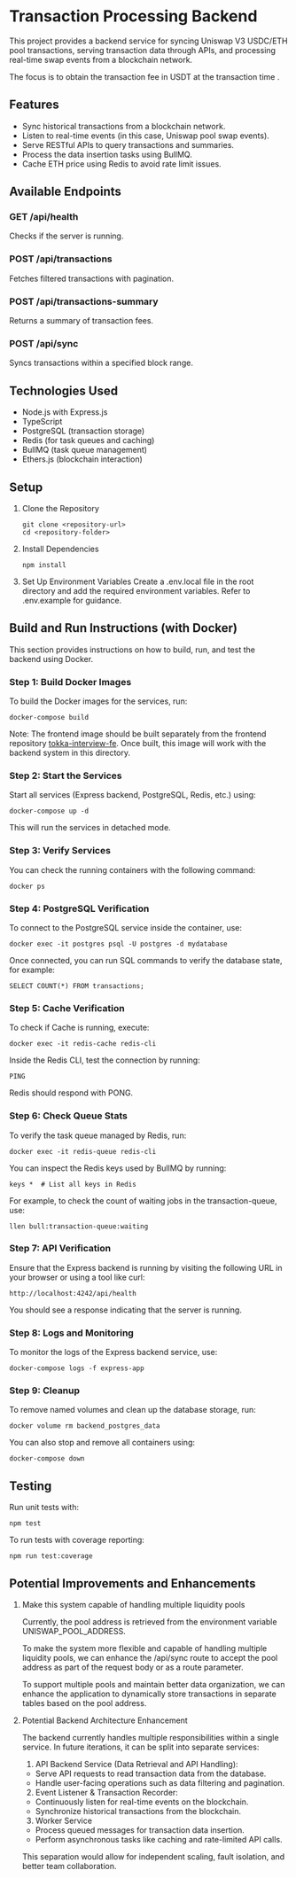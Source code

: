 # Transaction Processing Backend
This project provides a backend service for syncing Uniswap V3
USDC/ETH pool transactions, serving transaction data through APIs, and processing real-time swap events from a blockchain network.

The focus is to obtain the transaction fee in USDT at the transaction time . 

## Features
- Sync historical transactions from a blockchain network.
- Listen to real-time events (in this case, Uniswap pool swap events).
- Serve RESTful APIs to query transactions and summaries.
- Process the data insertion tasks using BullMQ.
- Cache ETH price using Redis to avoid rate limit issues.

## Available Endpoints
### GET /api/health
Checks if the server is running.
### POST /api/transactions
Fetches filtered transactions with pagination.
### POST /api/transactions-summary
Returns a summary of transaction fees.
### POST /api/sync
Syncs transactions within a specified block range.


## Technologies Used
- Node.js with Express.js
- TypeScript
- PostgreSQL (transaction storage)
- Redis (for task queues and caching)
- BullMQ (task queue management)
- Ethers.js (blockchain interaction)

## Setup
1. Clone the Repository
    ```
    git clone <repository-url>
    cd <repository-folder>
    ```
2. Install Dependencies
    ```
    npm install
    ```
3. Set Up Environment Variables
    Create a .env.local file in the root directory and add the required environment variables. Refer to .env.example for guidance.

## Build and Run Instructions (with Docker)
This section provides instructions on how to build, run, and test the backend using Docker.

### Step 1: Build Docker Images
To build the Docker images for the services, run:
```
docker-compose build
```

Note: The frontend image should be built separately from the frontend repository [tokka-interview-fe](https://github.com/abbylow/tokka-interview-fe). Once built, this image will work with the backend system in this directory.


### Step 2: Start the Services
Start all services (Express backend, PostgreSQL, Redis, etc.) using:
```
docker-compose up -d
```
This will run the services in detached mode.

### Step 3: Verify Services
You can check the running containers with the following command:
```
docker ps
```

### Step 4: PostgreSQL Verification
To connect to the PostgreSQL service inside the container, use:
```
docker exec -it postgres psql -U postgres -d mydatabase
```
Once connected, you can run SQL commands to verify the database state, for example:

```
SELECT COUNT(*) FROM transactions;
```

### Step 5: Cache Verification
To check if Cache is running, execute:
```
docker exec -it redis-cache redis-cli
```
Inside the Redis CLI, test the connection by running:

```
PING
```
Redis should respond with PONG.

### Step 6: Check Queue Stats
To verify the task queue managed by Redis, run:
```
docker exec -it redis-queue redis-cli
```
You can inspect the Redis keys used by BullMQ by running:
```
keys *  # List all keys in Redis
```
For example, to check the count of waiting jobs in the transaction-queue, use:
```
llen bull:transaction-queue:waiting
```

### Step 7: API Verification
Ensure that the Express backend is running by visiting the following URL in your browser or using a tool like curl:

```
http://localhost:4242/api/health
```

You should see a response indicating that the server is running.

### Step 8: Logs and Monitoring
To monitor the logs of the Express backend service, use:

```
docker-compose logs -f express-app
```

### Step 9: Cleanup
To remove named volumes and clean up the database storage, run:

```
docker volume rm backend_postgres_data
```
You can also stop and remove all containers using:

```
docker-compose down
```

## Testing
Run unit tests with:

```
npm test
```

To run tests with coverage reporting:

```
npm run test:coverage
```

## Potential Improvements and Enhancements
1. Make this system capable of handling multiple liquidity pools

    Currently, the pool address is retrieved from the environment variable UNISWAP_POOL_ADDRESS. 
    
    To make the system more flexible and capable of handling multiple liquidity pools, we can enhance the /api/sync route to accept the pool address as part of the request body or as a route parameter. 
    
    To support multiple pools and maintain better data organization, we can enhance the application to dynamically store transactions in separate tables based on the pool address.

2. Potential Backend Architecture Enhancement
    
    The backend currently handles multiple responsibilities within a single service. In future iterations, it can be split into separate services:
    
    1. API Backend Service (Data Retrieval and API Handling): 
    - Serve API requests to read transaction data from the database.
    - Handle user-facing operations such as data filtering and pagination.

    2. Event Listener & Transaction Recorder:
    - Continuously listen for real-time events on the blockchain.
    - Synchronize historical transactions from the blockchain.

    3. Worker Service
    - Process queued messages for transaction data insertion.
    - Perform asynchronous tasks like caching and rate-limited API calls.

    This separation would allow for independent scaling, fault isolation, and better team collaboration.
